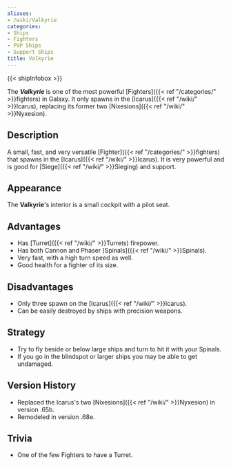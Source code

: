 ```yaml
---
aliases:
- /wiki/Valkyrie
categories:
- Ships
- Fighters
- PVP Ships
- Support Ships
title: Valkyrie
---  
```


{{< shipInfobox >}} 

The **_Valkyrie_** is one of the most powerful [Fighters]({{< ref "/categories/" >}}fighters) in Galaxy. It only spawns in the [Icarus]({{< ref "/wiki/" >}}Icarus), replacing its former two [Nixesions]({{< ref "/wiki/" >}}Nyxesion).

## Description

A small, fast, and very versatile [Fighter]({{< ref "/categories/" >}}fighters) that spawns in the [Icarus]({{< ref "/wiki/" >}}Icarus). It is very powerful and is good for [Siege]({{< ref "/wiki/" >}}Sieging) and support.

## Appearance

The **Valkyrie**'s interior is a small cockpit with a pilot seat.

## Advantages

- Has [Turret]({{< ref "/wiki/" >}}Turrets) firepower.
- Has both Cannon and Phaser [Spinals]({{< ref "/wiki/" >}}Spinals).
- Very fast, with a high turn speed as well.
- Good health for a fighter of its size.

## Disadvantages

- Only three spawn on the [Icarus]({{< ref "/wiki/" >}}Icarus).
- Can be easily destroyed by ships with precision weapons.

## Strategy

- Try to fly beside or below large ships and turn to hit it with your Spinals.
- If you go in the blindspot or larger ships you may be able to get undamaged.

## Version History 

- Replaced the Icarus's two [Nixesions]({{< ref "/wiki/" >}}Nyxesion) in version .65b.
- Remodeled in version .68e.

## Trivia

- One of the few Fighters to have a Turret.